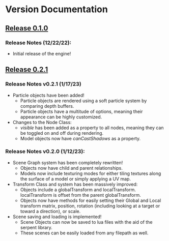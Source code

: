 # Version Documentation

## [Release 0.1.0](https://razorboot.github.io/LOVR-OOP-Graphics-Engine/documentation/v010/introduction)
### Release Notes (12/22/22):
* Initial release of the engine!

## [Release 0.2.1](https://razorboot.github.io/LOVR-OOP-Graphics-Engine/documentation/v020/introduction)
### Release Notes v0.2.1 (1/17/23)
* Particle objects have been added!
	* Particle objects are rendered using a soft particle system by comparing depth buffers.
	* Particle objects have a multitude of options, meaning their appearance can be highly customized.
* Changes to the Node Class:
	* *visible* has been added as a property to all nodes, meaning they can be toggled on and off during rendering.
	* Model objects now have *canCastShadows* as a property.
### Release Notes v0.2.0 (1/12/23):
* Scene Graph system has been completely rewritten!
	* Objects now have child and parent relationships.
	* Models now include texturing modes for either tiling textures along the surface of a model or simply applying a UV map.
* Transform Class and system has been massively improved:
	* Objects include a globalTransform and localTransform. localTransform is offset from the parent globalTransform.
	* Objects now have methods for easily setting their Global and Local transform matrix, position, rotation (including looking at a target or toward a direction), or scale.
* Scene saving and loading is implemented!
	* Scene Objects can now be saved to lua files with the aid of the serpent library.
	* These scenes can be easily loaded from any filepath as well.
